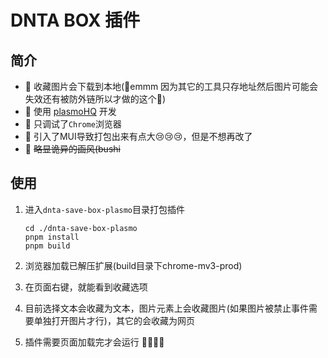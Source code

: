 # DNTA BOX 插件
## 简介

* 🍯 收藏图片会下载到本地(🍬emmm 因为其它的工具只存地址然后图片可能会失效还有被防外链所以才做的这个🍭)
* 🍮 使用 [plasmoHQ](https://github.com/PlasmoHQ/plasmo) 开发
* 🍔 只调试了`Chrome`浏览器
* 🍟 引入了MUI导致打包出来有点大😢😢😢，但是不想再改了
* 🌭 ~~略显诡异的画风(bushi~~

## 使用

1. 进入`dnta-save-box-plasmo`目录打包插件

    ```shell
    cd ./dnta-save-box-plasmo
    pnpm install
    pnpm build
    ```
2. 浏览器加载已解压扩展(build目录下chrome-mv3-prod)
3. 在页面右键，就能看到收藏选项
4. 目前选择文本会收藏为文本，图片元素上会收藏图片(如果图片被禁止事件需要单独打开图片才行)，其它的会收藏为网页
5. 插件需要页面加载完才会运行
🍮🍯🥛🧃